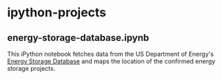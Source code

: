 # ipython-projects

## energy-storage-database.ipynb
This iPython notebook fetches data from the US Department of Energy's <a href = 'http://www.energystorageexchange.org/'>Energy Storage Database</a> and maps the location of the confirmed energy storage projects.
